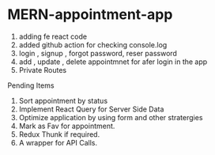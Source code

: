 # MERN-appointment-app 

1. adding fe react code 
2. added github action for checking console.log
3. login , signup , forgot password, reser password
4. add , update , delete  appointmnet for afer login in the app
5. Private Routes 



Pending Items
1. Sort appointment by status
2. Implement React Query for Server Side Data
3. Optimize application by using form and other stratergies
4. Mark as Fav for appointment.
5. Redux Thunk if required.
6.  A wrapper for API Calls.


